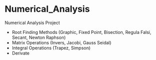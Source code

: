 # Numerical_Analysis
Numerical Analysis Project 
- Root Finding Methods (Graphic, Fixed Point, Bisection, Regula Falsi, Secant, Newton Raphson)
- Matrix Operations (Invers, Jacobi, Gauss Seidal)
- Integral Operations (Trapez, Simpson)
- Derivate
